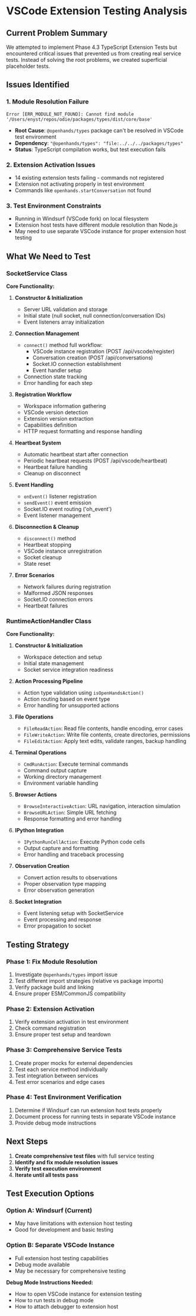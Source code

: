 # VSCode Extension Testing Analysis

## Current Problem Summary

We attempted to implement Phase 4.3 TypeScript Extension Tests but encountered critical issues that prevented us from creating real service tests. Instead of solving the root problems, we created superficial placeholder tests.

## Issues Identified

### 1. Module Resolution Failure
```
Error [ERR_MODULE_NOT_FOUND]: Cannot find module '/Users/enyst/repos/odie/packages/types/dist/core/base'
```
- **Root Cause**: `@openhands/types` package can't be resolved in VSCode test environment
- **Dependency**: `"@openhands/types": "file:../../../packages/types"`
- **Status**: TypeScript compilation works, but test execution fails

### 2. Extension Activation Issues
- 14 existing extension tests failing - commands not registered
- Extension not activating properly in test environment
- Commands like `openhands.startConversation` not found

### 3. Test Environment Constraints
- Running in Windsurf (VSCode fork) on local filesystem
- Extension host tests have different module resolution than Node.js
- May need to use separate VSCode instance for proper extension host testing

## What We Need to Test

### SocketService Class
**Core Functionality:**
1. **Constructor & Initialization**
   - Server URL validation and storage
   - Initial state (null socket, null connection/conversation IDs)
   - Event listeners array initialization

2. **Connection Management**
   - `connect()` method full workflow:
     - VSCode instance registration (POST /api/vscode/register)
     - Conversation creation (POST /api/conversations)
     - Socket.IO connection establishment
     - Event handler setup
   - Connection state tracking
   - Error handling for each step

3. **Registration Workflow**
   - Workspace information gathering
   - VSCode version detection
   - Extension version extraction
   - Capabilities definition
   - HTTP request formatting and response handling

4. **Heartbeat System**
   - Automatic heartbeat start after connection
   - Periodic heartbeat requests (POST /api/vscode/heartbeat)
   - Heartbeat failure handling
   - Cleanup on disconnect

5. **Event Handling**
   - `onEvent()` listener registration
   - `sendEvent()` event emission
   - Socket.IO event routing ('oh_event')
   - Event listener management

6. **Disconnection & Cleanup**
   - `disconnect()` method
   - Heartbeat stopping
   - VSCode instance unregistration
   - Socket cleanup
   - State reset

7. **Error Scenarios**
   - Network failures during registration
   - Malformed JSON responses
   - Socket.IO connection errors
   - Heartbeat failures

### RuntimeActionHandler Class
**Core Functionality:**
1. **Constructor & Initialization**
   - Workspace detection and setup
   - Initial state management
   - Socket service integration readiness

2. **Action Processing Pipeline**
   - Action type validation using `isOpenHandsAction()`
   - Action routing based on event type
   - Error handling for unsupported actions

3. **File Operations**
   - `FileReadAction`: Read file contents, handle encoding, error cases
   - `FileWriteAction`: Write file contents, create directories, permissions
   - `FileEditAction`: Apply text edits, validate ranges, backup handling

4. **Terminal Operations**
   - `CmdRunAction`: Execute terminal commands
   - Command output capture
   - Working directory management
   - Environment variable handling

5. **Browser Actions**
   - `BrowseInteractiveAction`: URL navigation, interaction simulation
   - `BrowseURLAction`: Simple URL fetching
   - Response formatting and error handling

6. **IPython Integration**
   - `IPythonRunCellAction`: Execute Python code cells
   - Output capture and formatting
   - Error handling and traceback processing

7. **Observation Creation**
   - Convert action results to observations
   - Proper observation type mapping
   - Error observation generation

8. **Socket Integration**
   - Event listening setup with SocketService
   - Event processing and response
   - Error propagation to socket

## Testing Strategy

### Phase 1: Fix Module Resolution
1. Investigate `@openhands/types` import issue
2. Test different import strategies (relative vs package imports)
3. Verify package build and linking
4. Ensure proper ESM/CommonJS compatibility

### Phase 2: Extension Activation
1. Verify extension activation in test environment
2. Check command registration
3. Ensure proper test setup and teardown

### Phase 3: Comprehensive Service Tests
1. Create proper mocks for external dependencies
2. Test each service method individually
3. Test integration between services
4. Test error scenarios and edge cases

### Phase 4: Test Environment Verification
1. Determine if Windsurf can run extension host tests properly
2. Document process for running tests in separate VSCode instance
3. Provide debug mode instructions

## Next Steps

1. **Create comprehensive test files** with full service testing
2. **Identify and fix module resolution issues**
3. **Verify test execution environment**
4. **Iterate until all tests pass**

## Test Execution Options

### Option A: Windsurf (Current)
- May have limitations with extension host testing
- Good for development and basic testing

### Option B: Separate VSCode Instance
- Full extension host testing capabilities
- Debug mode available
- May be necessary for comprehensive testing

**Debug Mode Instructions Needed:**
- How to open VSCode instance for extension testing
- How to run tests in debug mode
- How to attach debugger to extension host